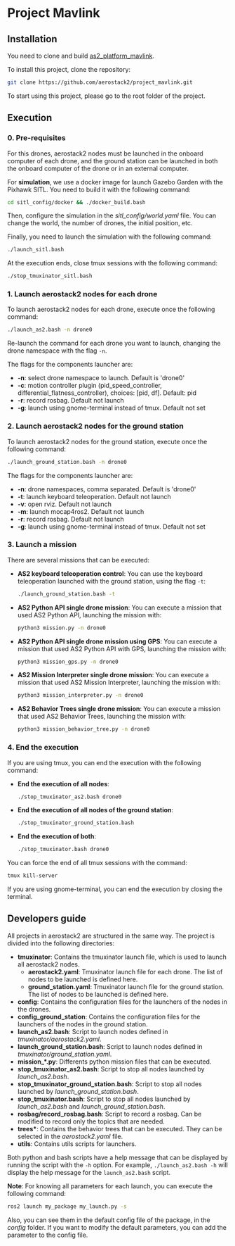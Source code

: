 # Project Mavlink

<!-- Please refer to https://aerostack2.github.io/_02_examples/pixhawk/project_px4_vision/index.html for more information. -->

## Installation

You need to clone and build [as2_platform_mavlink](https://github.com/aerostack2/as2_platform_mavlink.git).
<!-- refer to https://aerostack2.github.io/_03_aerial_platforms/_pixhawk/index.html for more information. -->

To install this project, clone the repository:

```bash
git clone https://github.com/aerostack2/project_mavlink.git
```

To start using this project, please go to the root folder of the project.

## Execution

### 0. Pre-requisites
For this drones, aerostack2 nodes must be launched in the onboard computer of each drone, and the ground station can be launched in both the onboard computer of the drone or in an external computer.

For **simulation**, we use a docker image for launch Gazebo Garden with the Pixhawk SITL. You need to build it with the following command:

```bash
cd sitl_config/docker && ./docker_build.bash
```

Then, configure the simulation in the *sitl_config/world.yaml* file. You can change the world, the number of drones, the initial position, etc.

Finally, you need to launch the simulation with the following command:

```bash
./launch_sitl.bash
```

At the execution ends, close tmux sessions with the following command:

```bash
./stop_tmuxinator_sitl.bash
```

### 1. Launch aerostack2 nodes for each drone

To launch aerostack2 nodes for each drone, execute once the following command:

```bash
./launch_as2.bash -n drone0
```

Re-launch the command for each drone you want to launch, changing the drone namespace with the flag `-n`.

The flags for the components launcher are:

- **-n**: select drone namespace to launch. Default is 'drone0'
- **-c**: motion controller plugin (pid_speed_controller, differential_flatness_controller), choices: [pid, df]. Default: pid
- **-r**: record rosbag. Default not launch
- **-g**: launch using gnome-terminal instead of tmux. Default not set

### 2. Launch aerostack2 nodes for the ground station
To launch aerostack2 nodes for the ground station, execute once the following command:

```bash
./launch_ground_station.bash -n drone0
```

The flags for the components launcher are:

- **-n**: drone namespaces, comma separated. Default is 'drone0'
- **-t**: launch keyboard teleoperation. Default not launch
- **-v**: open rviz. Default not launch
- **-m**: launch mocap4ros2. Default not launch
- **-r**: record rosbag. Default not launch
- **-g**: launch using gnome-terminal instead of tmux. Default not set

### 3. Launch a mission
There are several missions that can be executed:

- **AS2 keyboard teleoperation control**: You can use the keyboard teleoperation launched with the ground station, using the flag `-t`:
  ```bash
  ./launch_ground_station.bash -t
  ```
- **AS2 Python API single drone mission**: You can execute a mission that used AS2 Python API, launching the mission with:
  ```bash
  python3 mission.py -n drone0
  ```
- **AS2 Python API single drone mission using GPS**: You can execute a mission that used AS2 Python API with GPS, launching the mission with:
  ```bash
  python3 mission_gps.py -n drone0
  ```
- **AS2 Mission Interpreter single drone mission**: You can execute a mission that used AS2 Mission Interpreter, launching the mission with:
  ```bash
  python3 mission_interpreter.py -n drone0
  ```
- **AS2 Behavior Trees single drone mission**: You can execute a mission that used AS2 Behavior Trees, launching the mission with:
  ```bash
  python3 mission_behavior_tree.py -n drone0
  ```

### 4. End the execution

If you are using tmux, you can end the execution with the following command:

- **End the execution of all nodes**:
  ```bash
  ./stop_tmuxinator_as2.bash drone0
  ```
- **End the execution of all nodes of the ground station**:
  ```bash
  ./stop_tmuxinator_ground_station.bash
  ```
- **End the execution of both**:
  ```bash
  ./stop_tmuxinator.bash drone0
  ```

You can force the end of all tmux sessions with the command:
```bash
tmux kill-server
```

If you are using gnome-terminal, you can end the execution by closing the terminal.

## Developers guide

All projects in aerostack2 are structured in the same way. The project is divided into the following directories:

- **tmuxinator**: Contains the tmuxinator launch file, which is used to launch all aerostack2 nodes.
  - **aerostack2.yaml**: Tmuxinator launch file for each drone. The list of nodes to be launched is defined here.
  - **ground_station.yaml**: Tmuxinator launch file for the ground station. The list of nodes to be launched is defined here.
- **config**: Contains the configuration files for the launchers of the nodes in the drones.
- **config_ground_station**: Contains the configuration files for the launchers of the nodes in the ground station.
- **launch_as2.bash**: Script to launch nodes defined in *tmuxinator/aerostack2.yaml*.
- **launch_ground_station.bash**: Script to launch nodes defined in *tmuxinator/ground_station.yaml*.
- **mission_\*.py**: Differents python mission files that can be executed.
- **stop_tmuxinator_as2.bash**: Script to stop all nodes launched by *launch_as2.bash*.
- **stop_tmuxinator_ground_station.bash**: Script to stop all nodes launched by *launch_ground_station.bash*.
- **stop_tmuxinator.bash**: Script to stop all nodes launched by *launch_as2.bash* and *launch_ground_station.bash*.
- **rosbag/record_rosbag.bash**: Script to record a rosbag. Can be modified to record only the topics that are needed.
- **trees\***: Contains the behavior trees that can be executed. They can be selected in the *aerostack2.yaml* file.
- **utils**: Contains utils scripts for launchers.

Both python and bash scripts have a help message that can be displayed by running the script with the `-h` option. For example, `./launch_as2.bash -h` will display the help message for the `launch_as2.bash` script.

**Note**: For knowing all parameters for each launch, you can execute the following command:

```bash
ros2 launch my_package my_launch.py -s
```

Also, you can see them in the default config file of the package, in the *config* folder. If you want to modify the default parameters, you can add the parameter to the config file.